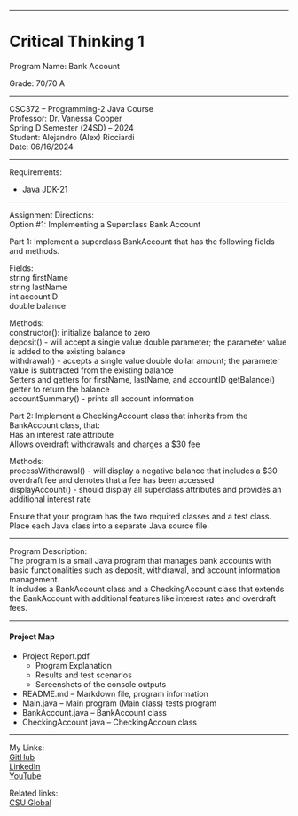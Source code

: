 ﻿-----------------------------------------------------------------------------------------------------------------------------
# Critical Thinking 1
Program Name: Bank Account

Grade: 70/70 A

-----------------------------------------------------------------------------------------------------------------------------

CSC372 – Programming-2 Java Course  
Professor: Dr. Vanessa Cooper  
Spring D Semester (24SD) – 2024  
Student: Alejandro (Alex) Ricciardi  
Date: 06/16/2024   

-----------------------------------------------------------------------------------------------------------------------------

Requirements:  
- Java JDK-21  

-----------------------------------------------------------------------------------------------------------------------------

Assignment Directions:  
Option #1:  Implementing a Superclass Bank Account  

Part 1: Implement a superclass BankAccount that has the following fields and methods.

Fields:  
string firstName  
string lastName  
int accountID  
double balance  

Methods:  
constructor():  initialize balance to zero  
deposit() - will accept a single value double parameter; the parameter value is added to the existing balance  
withdrawal() - accepts a single value double dollar amount; the parameter value is subtracted from the existing balance  
Setters and getters for firstName, lastName, and accountID
getBalance() getter to return the balance  
accountSummary() - prints all account information  

Part 2: Implement a CheckingAccount class that inherits from the BankAccount class, that:   
Has an interest rate attribute  
Allows overdraft withdrawals and charges a $30 fee  

Methods:  
processWithdrawal() - will display a negative balance that includes a $30 overdraft fee and denotes that a fee has been accessed  
displayAccount() - should display all superclass attributes and provides an additional interest rate  

Ensure that your program has the two required classes and a test class.  
Place each Java class into a separate Java source file.  

-----------------------------------------------------------------------------------------------------------------------------

Program Description:  
The program is a small Java program that manages bank accounts with basic functionalities such as deposit, withdrawal, and account information management.   
It includes a BankAccount class and a CheckingAccount class that extends the BankAccount with additional features like interest rates and overdraft fees.  

-----------------------------------------------------------------------------------------------------------------------------

#### Project Map
- Project Report.pdf  
	- Program Explanation  
	- Results and test scenarios   
	- Screenshots of the console outputs  
- README.md – Markdown file, program information 
- Main.java – Main program (Main class) tests program
- BankAccount.java – BankAccount class
- CheckingAccount java – CheckingAccoun class

-----------------------------------------------------------------------------------------------------------------------------

My Links:   
[GitHub](https://github.com/Omegapy)  
[LinkedIn](https://www.linkedin.com/in/alex-ricciardi/)   
[YouTube](https://www.youtube.com/channel/UC4rMaQ7sqywMZkfS1xGh2AA)

Related links:  
[CSU Global](https://csuglobal.edu/) 

